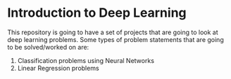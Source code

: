 # Introduction to Deep Learning
This repository is going to have a set of projects that are going to look at deep learning problems. 
Some types of problem statements that are going to be solved/worked on are:
 1. Classification problems using Neural Networks
 2. Linear Regression problems 
